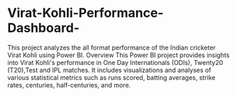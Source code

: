 # Virat-Kohli-Performance-Dashboard-
This project analyzes the all format performance of the Indian cricketer Virat Kohli using Power BI.
Overview
This Power BI project provides insights into Virat Kohli's performance in One Day Internationals (ODIs), Twenty20 (T20),Test and IPL matches. It includes visualizations and analyses of various statistical metrics such as runs scored, batting averages, strike rates, centuries, half-centuries, and more.
